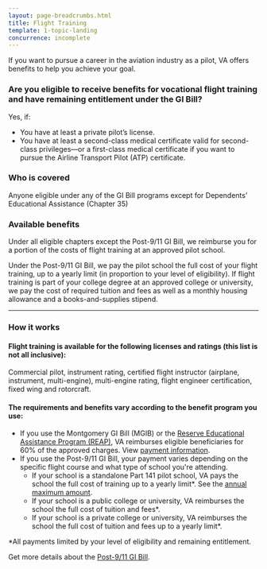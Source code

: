 ```yaml
---
layout: page-breadcrumbs.html
title: Flight Training
template: 1-topic-landing
concurrence: incomplete
---
```


<div class="va-introtext">

If you want to pursue a career in the aviation industry as a pilot, VA offers benefits to help you achieve your goal.

</div>

<div class="call-out" markdown="1">

### Are you eligible to receive benefits for vocational flight training and have remaining entitlement under the GI Bill?

Yes, if:

- You have at least a private pilot’s license.
- You have at least a second-class medical certificate valid for second-class privileges—or a first-class medical certificate if you want to pursue the Airline Transport Pilot (ATP) certificate.

### Who is covered

Anyone eligible under any of the GI Bill programs except for Dependents’ Educational Assistance (Chapter 35)
</div>

### Available benefits
Under all eligible chapters except the Post-9/11 GI Bill, we reimburse you for a portion of the costs of flight training at an approved pilot school.

Under the Post-9/11 GI Bill, we pay the pilot school the full cost of your flight training, up to a yearly limit (in proportion to your level of eligibility). If flight training is part of your college degree at an approved college or university, we pay the cost of required tuition and fees as well as a monthly housing allowance and a books-and-supplies stipend.

------

### How it works

#### Flight training is available for the following licenses and ratings (this list is not all inclusive):

Commercial pilot, instrument rating, certified flight instructor (airplane, instrument, multi-engine), multi-engine rating, flight engineer certification, fixed wing and rotorcraft.

#### The requirements and benefits vary according to the benefit program you use:

- If you use the Montgomery GI Bill (MGIB) or the [Reserve Educational Assistance Program (REAP)](/education/other-educational-assistance-programs/reap/), VA reimburses eligible beneficiaries for 60% of the approved charges. View [payment information](http://www.benefits.va.gov/gibill/resources/benefits_resources/rate_tables.asp).
- If you use the Post-9/11 GI Bill, your payment varies depending on the specific flight course and what type of school you're attending.
    - If your school is a standalone Part 141 pilot school, VA pays the school the full cost of training up to a yearly limit*. See the [annual maximum amount](http://www.benefits.va.gov/gibill/resources/benefits_resources/rate_tables.asp).
    - If your school is a public college or university, VA reimburses the school the full cost of tuition and fees*.
    - If your school is a private college or university, VA reimburses the school the full cost of tuition and fees up to a yearly limit*.

*All payments limited by your level of eligibility and remaining entitlement.

Get more details about the [Post-9/11 GI Bill](/education/gi-bill/post-9-11/).
